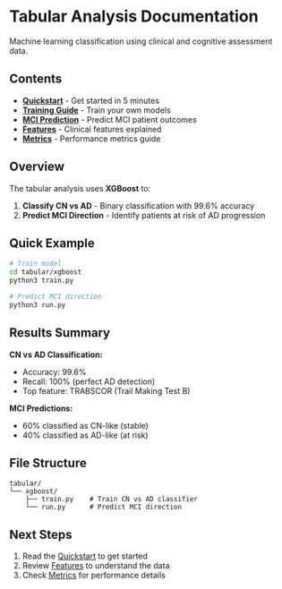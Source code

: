 # Tabular Analysis Documentation

Machine learning classification using clinical and cognitive assessment data.

## Contents

- **[Quickstart](quickstart.md)** - Get started in 5 minutes
- **[Training Guide](training-guide.md)** - Train your own models
- **[MCI Prediction](mci-prediction.md)** - Predict MCI patient outcomes
- **[Features](features.md)** - Clinical features explained
- **[Metrics](metrics.md)** - Performance metrics guide

## Overview

The tabular analysis uses **XGBoost** to:

1. **Classify CN vs AD** - Binary classification with 99.6% accuracy
2. **Predict MCI Direction** - Identify patients at risk of AD progression

## Quick Example

```bash
# Train model
cd tabular/xgboost
python3 train.py

# Predict MCI direction
python3 run.py
```

## Results Summary

**CN vs AD Classification:**
- Accuracy: 99.6%
- Recall: 100% (perfect AD detection)
- Top feature: TRABSCOR (Trail Making Test B)

**MCI Predictions:**
- 60% classified as CN-like (stable)
- 40% classified as AD-like (at risk)

## File Structure

```
tabular/
└── xgboost/
    ├── train.py    # Train CN vs AD classifier
    └── run.py      # Predict MCI direction
```

## Next Steps

1. Read the [Quickstart](quickstart.md) to get started
2. Review [Features](features.md) to understand the data
3. Check [Metrics](metrics.md) for performance details
